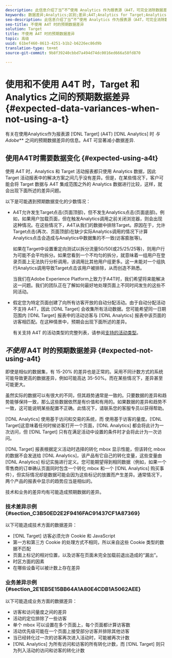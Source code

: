 ```yaml
---
description: 此信息介绍了当“不”使用 Analytics 作为报表源（A4T，可完全消除数据差异）时 Target 和 Adobe Analytics 之间的预期数据差异。
keywords: 数据差异;Analytics;区别;差异;A4T;Analytics for Target;Analytics 作为报表源;差别
seo-description: 此信息介绍了当“不”使用 Analytics 作为报表源（A4T，可完全消除数据差异）时 Target 和 Adobe Analytics 之间的预期数据差异。
seo-title: 不使用 A4T 时的预期数据差异
solution: Target
title: 不使用 A4T 时的预期数据差异
topic: 高级
uuid: 61bef460-8613-4251-b1b2-b6226ec86d9b
translation-type: tm+mt
source-git-commit: 9b8f39240cbbd7a494d74dc0016ed666a58fd870

---
```



# 使用和不使用 A4T 时，Target 和 Analytics 之间的预期数据差异{#expected-data-variances-when-not-using-a-t}

有关在使用Analytics作为报表源 [!DNL Target] (A4T) [!DNL Analytics] 时 *与Adobe*** 之间的预期数据差异的信息。A4T 可显著减小数据差异.

## 使用A4T时需要数据变化 {#expected-using-a4t}

使用 A4T 时，Analytics 和 Target 活动报表都只使用 Analytics 数据，因此 Target 活动报表中的解决方案之间几乎没有差异。但是，在某些情况下，客户可能会将 Target 数据与 A4T 集成范围之外的 Analytics 数据进行比较，这样，就会出现下面所述的差异问题。

以下是可能遇到预期数据变化的少数情况：

* A4T允许发生Target点击(页面顶部)，但不发生Analytics点击(页面底部)。例如，如果用户加载页面，但在触发Analytics调用之前关闭浏览器，则会出现这种情况。在这些情况下，A4T从我们的数据中排除Target。原因在于，允许Target点击(再次、页面顶部)在缺少实际Analytics调用的情况下计算Analytics点击会造成与Analytics中数据集的不一致(访客膨胀等)。

   如果在Target中设置重定向测试以拆分流量50/50(或25/25/25等)，则用户行为可能不会平均拆分。如果您看到一个不均匀的拆分，就意味着一组用户在登录页面上无法执行分析调用，该调用比其他用户组更多。这一未能对一个组执行Analytics调用导致Target点击该用户被排除，从而创造不熟悉。

   当我们在Adobe Experience Platform上致力于A4T时，我们希望将来能解决这一问题。我们的团队正在了解如何最好地处理页面上不同时间发生的这些不同活动。

* 假定您为特定页面创建了向所有访客开放的自动分配活动。由于自动分配活动不支持 A4T，因此 [!DNL Target] 会收集所有活动数据。您可能希望同一日期范围内 [!DNL Target] 报表中的活动访客与 [!DNL Analytics] 报表中该页面的访客相匹配。在这种情景中，预期会出现下面所述的差异。

   有关支持 A4T 的活动类型的完整列表，请参阅[支持的活动类型](../../c-integrating-target-with-mac/a4t/a4t.md#section_F487896214BF4803AF78C552EF1669AA)。

## *不使用* A4T 时的预期数据差异 {#expected-not-using-a4t}

即使是相似的数据集，有 15-20% 的差异也是正常的。采用不同计数方式的系统可能导致更高的数据差异，例如可能高达 35-50%。而在某些情况下，差异甚至可能更大。

虽然实际的数据可以有很大的不同，但其趋势通常是一致的。只要数据的差异和趋势能够保持一致，那么这些数据依然是有价值和有用的。如果数据的差异和趋势不一致，这可能说明某些配置不正确。此情况下，请联系您的客服专员以获得帮助。

[!DNL Analytics] 使用基于访问和交易的系统，而 使用基于访客的量度。[!DNL Target]这意味着任何时候访客打开一个页面，[!DNL Analytics] 都会将此计为一次访问，但 [!DNL Target] 只有在满足活动中设置的条件时才会将此计为一次访问。

[!DNL Target] 报表根据定义活动时选择的转化 mbox 显示性能，但该转化 mbox 的数据不会发送给 [!DNL Analytics]，该产品有它自己的转化变量，这些变量由 [!DNL Analytics] 标记实施进行定义。您可能期望得到相同数据（例如，如果一个零售商的订单确认页面同时包含一个转化 mbox 和一个 [!DNL Analytics] 购买事件），但实际情况却是数据可能会因为这些标记的放置而产生差异。通常情况下，两个产品的报表中显示的趋势应当是相似的。

技术和业务的差异均有可能造成预期数据的差异。

### 技术差异示例 {#section_C3B50ED2E2F9416FAC91437CF1A87369}

以下可能造成技术方面的数据差异：

* [!DNL Target] 访客必须允许 Cookie 和 JavaScript
* 第一方和第三方 Cookie 的处理方式不相同，所以来自这些 Cookie 类型的数据不匹配
* 页面上标记的相对位置，以及访客在页面未完全加载前退出造成的“漏出”。
* 时区方面的因素
* 在哪些设备可以被计数上存在差异

### 业务差异示例 {#section_2E1EB5E15BB64A1A80E4CDB1A5062AEE}

以下可能造成业务方面的数据差异：

* 访客和访问量度之间的差异
* 活动的定位排除了一些访客
* 单个 mbox 可以设置在多个页面上，每个页面都计算访客数
* 活动优先级可能在一个页面上接受部分访客并排除其他访客
* 当已经转化过一次的访客再次进入活动时，可能被再次计数
* [!DNL Analytics] 为所有访问和访客的所有转化计数，而 [!DNL Target] 则只为列入活动的访问和访客的转化计数